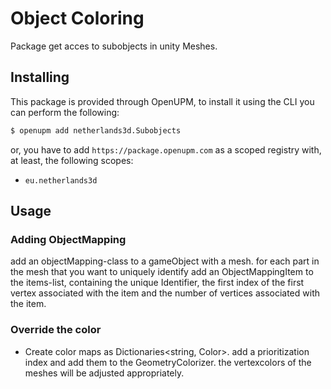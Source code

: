 # Object Coloring

Package get acces to subobjects in unity Meshes.

## Installing

This package is provided through OpenUPM, to install it using the CLI you can perform the following:

```bash
$ openupm add netherlands3d.Subobjects
```

or, you have to add `https://package.openupm.com` as a scoped registry with, at least, the following scopes:

- `eu.netherlands3d`

## Usage

### Adding ObjectMapping
add an objectMapping-class to a gameObject with a mesh. 
for each part in the mesh that you want to uniquely identify add an ObjectMappingItem to the items-list, containing the unique Identifier, the first index of the first vertex associated with the item and the number of vertices associated with the item.

### Override the color
- Create color maps as Dictionaries<string, Color>. add a prioritization index and add them to the GeometryColorizer.
the vertexcolors of the meshes will be adjusted appropriately.


